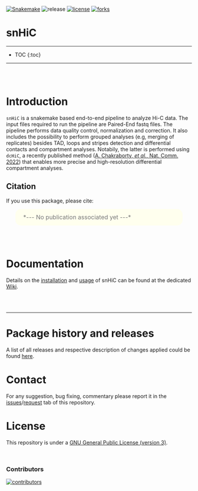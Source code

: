 [![Snakemake](https://img.shields.io/badge/snakemake-≥7.8.5-brightgreen.svg)](https://snakemake.github.io)
![release](https://img.shields.io/github/v/release/sebastian-gregoricchio/snHiC)
[![license](https://img.shields.io/badge/License-GPLv3-blue.svg)](https://sebastian-gregoricchio.github.io/snHiC/LICENSE.md/LICENSE)
[![forks](https://img.shields.io/github/forks/sebastian-gregoricchio/snHiC?style=social)](https://github.com/sebastian-gregoricchio/snHiC/fork)
<!-- ![update](https://badges.pufler.dev/updated/sebastian-gregoricchio/snHiC)
![visits](https://badges.pufler.dev/visits/sebastian-gregoricchio/snHiC)
![downloads](https://img.shields.io/github/downloads/sebastian-gregoricchio/snHiC/total.svg)--->

<h1> snHiC </h1>

-------------------------

* TOC
{:toc}

--------------------------

<br/><br/>

# Introduction 
`snHiC` is a snakemake based end-to-end pipeline to analyze Hi-C data. The input files required to run the pipeline are Paired-End fastq files. The pipeline performs data quality control, normalization and correction. It also includes the possibility to perform grouped analyses (e.g, merging of replicates) besides TAD, loops and stripes detection and differential contacts and compartment analyses. Notabily, the latter is performed using `dcHiC`, a recently published method ([A. Chakraborty, *et al.*, Nat. Comm. 2022](https://www.nature.com/articles/s41467-022-34626-6)) that enables more precise and high-resolution differential compartment analyses.


## Citation
If you use this package, please cite:

<div class="warning" style='padding:2.5%; background-color:#ffffee; color:#787878; margin-left:5%; margin-right:5%; border-radius:15px;'>
<span>
<font size="-0.5">

<div style="margin-left:2%; margin-right:2%; text-align: justify">
*--- No publication associated yet ---*
</div>
</font>

</span>
</div>

<br/><br/>

# Documentation
Details on the [installation](https://github.com/sebastian-gregoricchio/snHiC/wiki/2.-Installation-and-dependencies) and [usage](https://github.com/sebastian-gregoricchio/snHiC/wiki/3.-Run-the-pipeline) of snHiC can be found at the dedicated [Wiki](https://github.com/sebastian-gregoricchio/snHiC/wiki/).

<br/><br/>

-----------------
# Package history and releases
A list of all releases and respective description of changes applied could be found [here](https://sebastian-gregoricchio.github.io/snHiC/NEWS).

# Contact
For any suggestion, bug fixing, commentary please report it in the [issues](https://github.com/sebastian-gregoricchio/snHiC/issues)/[request](https://github.com/sebastian-gregoricchio/snHiC/pulls) tab of this repository.

# License
This repository is under a [GNU General Public License (version 3)](https://sebastian-gregoricchio.github.io/snHiC/LICENSE.md/LICENSE).

<br/>

### Contributors
[![contributors](https://contrib.rocks/image?repo=sebastian-gregoricchio/snHiC)](https://sebastian-gregoricchio.github.io/)
